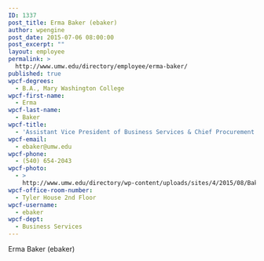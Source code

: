 ```yaml
---
ID: 1337
post_title: Erma Baker (ebaker)
author: wpengine
post_date: 2015-07-06 08:00:00
post_excerpt: ""
layout: employee
permalink: >
  http://www.umw.edu/directory/employee/erma-baker/
published: true
wpcf-degrees:
  - B.A., Mary Washington College
wpcf-first-name:
  - Erma
wpcf-last-name:
  - Baker
wpcf-title:
  - 'Assistant Vice President of Business Services & Chief Procurement Officer'
wpcf-email:
  - ebaker@umw.edu
wpcf-phone:
  - (540) 654-2043
wpcf-photo:
  - >
    http://www.umw.edu/directory/wp-content/uploads/sites/4/2015/08/Baker_Erma_edit1-150x150.jpg
wpcf-office-room-number:
  - Tyler House 2nd Floor
wpcf-username:
  - ebaker
wpcf-dept:
  - Business Services
---
```

Erma Baker (ebaker)